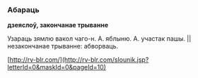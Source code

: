 ### Абараць
**дзеяслоў, закончанае трыванне**

Узараць зямлю вакол чаго-н. А. яблыню. А. участак пашы. || незакончанае трыванне: абворваць.

<a rel="author">[http://rv-blr.com/](http://rv-blr.com/slounik.jsp?letterId=0&maskId=0&pageId=10)</a>
